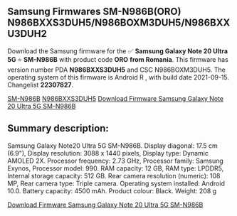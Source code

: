 <h2>Samsung Firmwares SM-N986B(ORO) N986BXXS3DUH5/N986BOXM3DUH5/N986BXXU3DUH2</h2>
Download the Samsung firmware for the ✅ <strong>Samsung Galaxy Note 20 Ultra 5G </strong> ⭐ <strong>SM-N986B</strong> with product code <strong>ORO</strong> <strong> from Romania</strong>. This firmware has version number PDA <strong>N986BXXS3DUH5</strong> and CSC N986BOXM3DUH5. The operating system of this firmware is Android R , with build date 2021-09-15. Changelist <strong>22307827</strong>.


[SM-N986B](https://samfirm.shop/samsung/model/SM-N986B)
[N986BXXS3DUH5](https://samfirm.shop/samsung/pda/N986BXXS3DUH5)
[Download Firmware Samsung Galaxy Note 20 Ultra 5G SM-N986B](https://samfirm.shop/samsung/firmware/456605)
<h2>Summary description:</h2>
<p>Samsung Galaxy Note20 Ultra 5G SM-N986B. Display diagonal: 17.5 cm (6.9"), Display resolution: 3088 x 1440 pixels, Display type: Dynamic AMOLED 2X. Processor frequency: 2.73 GHz, Processor family: Samsung Exynos, Processor model: 990. RAM capacity: 12 GB, RAM type: LPDDR5, Internal storage capacity: 512 GB. Rear camera resolution (numeric): 108 MP, Rear camera type: Triple camera. Operating system installed: Android 10.0. Battery capacity: 4500 mAh. Product colour: Black. Weight: 208 g</p>


[Download Firmware Samsung Galaxy Note 20 Ultra 5G SM-N986B](https://samfirm.shop/samsung/firmware/456605)
